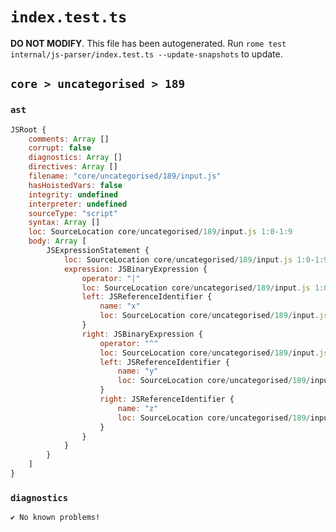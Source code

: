 # `index.test.ts`

**DO NOT MODIFY**. This file has been autogenerated. Run `rome test internal/js-parser/index.test.ts --update-snapshots` to update.

## `core > uncategorised > 189`

### `ast`

```javascript
JSRoot {
	comments: Array []
	corrupt: false
	diagnostics: Array []
	directives: Array []
	filename: "core/uncategorised/189/input.js"
	hasHoistedVars: false
	integrity: undefined
	interpreter: undefined
	sourceType: "script"
	syntax: Array []
	loc: SourceLocation core/uncategorised/189/input.js 1:0-1:9
	body: Array [
		JSExpressionStatement {
			loc: SourceLocation core/uncategorised/189/input.js 1:0-1:9
			expression: JSBinaryExpression {
				operator: "|"
				loc: SourceLocation core/uncategorised/189/input.js 1:0-1:9
				left: JSReferenceIdentifier {
					name: "x"
					loc: SourceLocation core/uncategorised/189/input.js 1:0-1:1 (x)
				}
				right: JSBinaryExpression {
					operator: "^"
					loc: SourceLocation core/uncategorised/189/input.js 1:4-1:9
					left: JSReferenceIdentifier {
						name: "y"
						loc: SourceLocation core/uncategorised/189/input.js 1:4-1:5 (y)
					}
					right: JSReferenceIdentifier {
						name: "z"
						loc: SourceLocation core/uncategorised/189/input.js 1:8-1:9 (z)
					}
				}
			}
		}
	]
}
```

### `diagnostics`

```
✔ No known problems!

```
